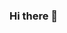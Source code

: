 ### Hi there 👋

<!--
I am a soon-to-be scientist in the field of Urban Mobility simulations.

![](https://raw.githubusercontent.com/nagacharan-tangirala/github-stats/master/generated/languages.svg#gh-dark-mode-only)
![](https://raw.githubusercontent.com/nagacharan-tangirala/github-stats/master/generated/languages.svg#gh-light-mode-only)

-->
